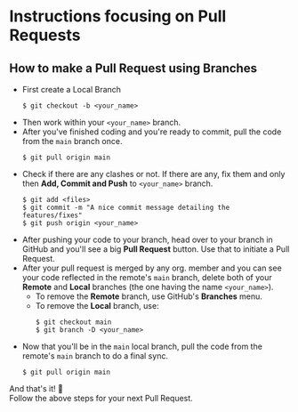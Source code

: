# Instructions focusing on Pull Requests

## How to make a Pull Request using Branches
- First create a Local Branch
    ```shell
    $ git checkout -b <your_name>
    ```
- Then work within your `<your_name>` branch.
- After you've finished coding and you're ready to commit, pull the code from the `main` branch once.
    ```shell
    $ git pull origin main
    ```
- Check if there are any clashes or not. If there are any, fix them and only then **Add, Commit and Push** to `<your_name>` branch.
    ```
    $ git add <files>
    $ git commit -m "A nice commit message detailing the features/fixes"
    $ git push origin <your_name>
    ```
- After pushing your code to your branch, head over to your branch in GitHub and you'll see a big **Pull Request** button. Use that to initiate a Pull Request.
- After your pull request is merged by any org. member and you can see your code reflected in the remote's `main` branch, delete both of your **Remote** and **Local** branches (the one having the name `<your_name>`).
    - To remove the **Remote** branch, use GitHub's **Branches** menu.
    - To remove the **Local** branch, use:
        ```shell
        $ git checkout main
        $ git branch -D <your_name>
        ```
- Now that you'll be in the `main` local branch, pull the code from the remote's `main` branch to do a final sync.
    ```shell
    $ git pull origin main
    ```
And that's it! 🎉  
Follow the above steps for your next Pull Request.